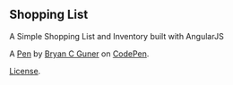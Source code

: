 Shopping List 
--------------
A Simple Shopping List and Inventory built with AngularJS 

A [Pen](https://codepen.io/bgoonz/pen/yLzpqbJ) by [Bryan C Guner](https://codepen.io/bgoonz) on [CodePen](https://codepen.io).

[License](https://codepen.io/bgoonz/pen/yLzpqbJ/license).